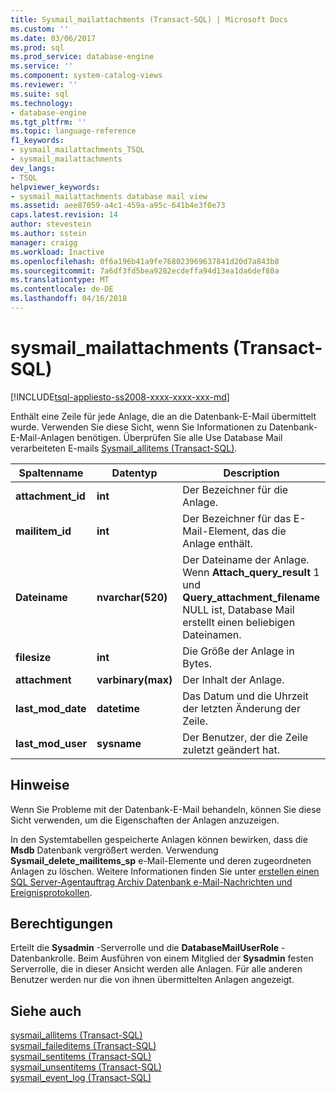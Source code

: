 ```yaml
---
title: Sysmail_mailattachments (Transact-SQL) | Microsoft Docs
ms.custom: ''
ms.date: 03/06/2017
ms.prod: sql
ms.prod_service: database-engine
ms.service: ''
ms.component: system-catalog-views
ms.reviewer: ''
ms.suite: sql
ms.technology:
- database-engine
ms.tgt_pltfrm: ''
ms.topic: language-reference
f1_keywords:
- sysmail_mailattachments_TSQL
- sysmail_mailattachments
dev_langs:
- TSQL
helpviewer_keywords:
- sysmail_mailattachments database mail view
ms.assetid: aee87059-a4c1-459a-a95c-641b4e3f0e73
caps.latest.revision: 14
author: stevestein
ms.author: sstein
manager: craigg
ms.workload: Inactive
ms.openlocfilehash: 0f6a196b41a9fe768023969637841d20d7a843b8
ms.sourcegitcommit: 7a6df3fd5bea9282ecdeffa94d13ea1da6def80a
ms.translationtype: MT
ms.contentlocale: de-DE
ms.lasthandoff: 04/16/2018
---
```

# <a name="sysmailmailattachments-transact-sql"></a>sysmail_mailattachments (Transact-SQL)
[!INCLUDE[tsql-appliesto-ss2008-xxxx-xxxx-xxx-md](../../includes/tsql-appliesto-ss2008-xxxx-xxxx-xxx-md.md)]

  Enthält eine Zeile für jede Anlage, die an die Datenbank-E-Mail übermittelt wurde. Verwenden Sie diese Sicht, wenn Sie Informationen zu Datenbank-E-Mail-Anlagen benötigen. Überprüfen Sie alle Use Database Mail verarbeiteten E-mails [Sysmail_allitems &#40;Transact-SQL&#41;](../../relational-databases/system-catalog-views/sysmail-allitems-transact-sql.md).  
  
|Spaltenname|Datentyp|Description|  
|-----------------|---------------|-----------------|  
|**attachment_id**|**int**|Der Bezeichner für die Anlage.|  
|**mailitem_id**|**int**|Der Bezeichner für das E-Mail-Element, das die Anlage enthält.|  
|**Dateiname**|**nvarchar(520)**|Der Dateiname der Anlage. Wenn **Attach_query_result** 1 und **Query_attachment_filename** NULL ist, Database Mail erstellt einen beliebigen Dateinamen.|  
|**filesize**|**int**|Die Größe der Anlage in Bytes.|  
|**attachment**|**varbinary(max)**|Der Inhalt der Anlage.|  
|**last_mod_date**|**datetime**|Das Datum und die Uhrzeit der letzten Änderung der Zeile.|  
|**last_mod_user**|**sysname**|Der Benutzer, der die Zeile zuletzt geändert hat.|  
  
## <a name="remarks"></a>Hinweise  
 Wenn Sie Probleme mit der Datenbank-E-Mail behandeln, können Sie diese Sicht verwenden, um die Eigenschaften der Anlagen anzuzeigen.  
  
 In den Systemtabellen gespeicherte Anlagen können bewirken, dass die **Msdb** Datenbank vergrößert werden. Verwendung **Sysmail_delete_mailitems_sp** e-Mail-Elemente und deren zugeordneten Anlagen zu löschen. Weitere Informationen finden Sie unter [erstellen einen SQL Server-Agentauftrag Archiv Datenbank e-Mail-Nachrichten und Ereignisprotokollen](../../relational-databases/database-mail/create-a-sql-server-agent-job-to-archive-database-mail-messages-and-event-logs.md).  
  
## <a name="permissions"></a>Berechtigungen  
 Erteilt die **Sysadmin** -Serverrolle und die **DatabaseMailUserRole** -Datenbankrolle. Beim Ausführen von einem Mitglied der **Sysadmin** festen Serverrolle, die in dieser Ansicht werden alle Anlagen. Für alle anderen Benutzer werden nur die von ihnen übermittelten Anlagen angezeigt.  
  
## <a name="see-also"></a>Siehe auch  
 [sysmail_allitems &#40;Transact-SQL&#41;](../../relational-databases/system-catalog-views/sysmail-allitems-transact-sql.md)   
 [sysmail_faileditems &#40;Transact-SQL&#41;](../../relational-databases/system-catalog-views/sysmail-faileditems-transact-sql.md)   
 [sysmail_sentitems &#40;Transact-SQL&#41;](../../relational-databases/system-catalog-views/sysmail-sentitems-transact-sql.md)   
 [sysmail_unsentitems &#40;Transact-SQL&#41;](../../relational-databases/system-catalog-views/sysmail-unsentitems-transact-sql.md)   
 [sysmail_event_log &#40;Transact-SQL&#41;](../../relational-databases/system-catalog-views/sysmail-event-log-transact-sql.md)  
  
  
